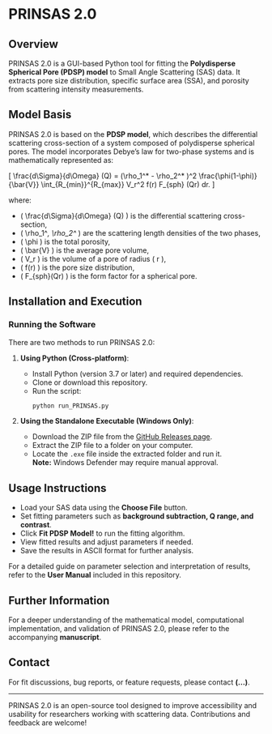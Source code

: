 # PRINSAS 2.0

## Overview
PRINSAS 2.0 is a GUI-based Python tool for fitting the **Polydisperse Spherical Pore (PDSP) model** to Small Angle Scattering (SAS) data. It extracts pore size distribution, specific surface area (SSA), and porosity from scattering intensity measurements.

## Model Basis
PRINSAS 2.0 is based on the **PDSP model**, which describes the differential scattering cross-section of a system composed of polydisperse spherical pores. The model incorporates Debye’s law for two-phase systems and is mathematically represented as:

\[
\frac{d\Sigma}{d\Omega} (Q) = (\rho_1^* - \rho_2^* )^2  \frac{\phi(1-\phi)}{\bar{V}} \int_{R_{min}}^{R_{max}} V_r^2 f(r) F_{sph} (Qr) dr.
\]

where:
- \( \frac{d\Sigma}{d\Omega} (Q) \) is the differential scattering cross-section,
- \( \rho_1^*, \rho_2^* \) are the scattering length densities of the two phases,
- \( \phi \) is the total porosity,
- \( \bar{V} \) is the average pore volume,
- \( V_r \) is the volume of a pore of radius \( r \),
- \( f(r) \) is the pore size distribution,
- \( F_{sph}(Qr) \) is the form factor for a spherical pore.

## Installation and Execution
### Running the Software
There are two methods to run PRINSAS 2.0:

1. **Using Python (Cross-platform)**:
   - Install Python (version 3.7 or later) and required dependencies.
   - Clone or download this repository.
   - Run the script:
     ```bash
     python run_PRINSAS.py
     ```

2. **Using the Standalone Executable (Windows Only)**:
   - Download the ZIP file from the [GitHub Releases page](https://github.com/henry-pnhvu/PRINSAS-2.0/releases).
   - Extract the ZIP file to a folder on your computer.
   - Locate the `.exe` file inside the extracted folder and run it.  
     **Note:** Windows Defender may require manual approval.

## Usage Instructions
- Load your SAS data using the **Choose File** button.
- Set fitting parameters such as **background subtraction, Q range, and contrast**.
- Click **Fit PDSP Model!** to run the fitting algorithm.
- View fitted results and adjust parameters if needed.
- Save the results in ASCII format for further analysis.

For a detailed guide on parameter selection and interpretation of results, refer to the **User Manual** included in this repository.

## Further Information
For a deeper understanding of the mathematical model, computational implementation, and validation of PRINSAS 2.0, please refer to the accompanying **manuscript**.

## Contact
For fit discussions, bug reports, or feature requests, please contact **(...)**.

---
PRINSAS 2.0 is an open-source tool designed to improve accessibility and usability for researchers working with scattering data. Contributions and feedback are welcome!
